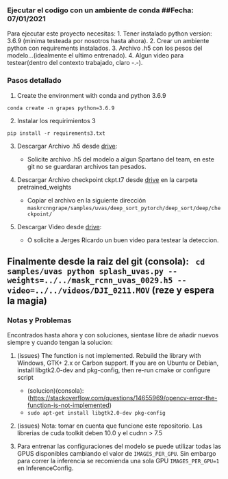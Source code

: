 ### Ejecutar el codigo con un ambiente de conda ##Fecha: 07/01/2021

Para ejecutar este proyecto necesitas:
	1. Tener instalado python version: 3.6.9 (minima testeada por nosotros hasta ahora).
	2. Crear un ambiente python con requirements instalados.
	3. Archivo .h5 con los pesos del modelo...(idealmente el ultimo entrenado).
	4. Algun video para testear(dentro del contexto trabajado, claro -.-).

### Pasos detallado

1. Create the environment with conda and python 3.6.9

`conda create -n grapes python=3.6.9`

2. Instalar los requirimientos 3

`pip install -r requirements3.txt`

3. Descargar Archivo .h5  desde [drive](https://drive.google.com/drive/folders/1BVnFb5XKCctHdzKL2XMRAoYWUNlufd8o?usp=sharing):
	- Solicite archivo .h5 del modelo a algun Spartano del team, en este git no se guardaran archivos tan pesados.

4. Descargar Archivo checkpoint ckpt.t7 desde [drive](https://drive.google.com/drive/folders/1BVnFb5XKCctHdzKL2XMRAoYWUNlufd8o?usp=sharing) en la carpeta pretrained_weights
    - Copiar el archivo en la siguiente dirección `maskrcnngrape/samples/uvas/deep_sort_pytorch/deep_sort/deep/checkpoint/`

5. Descargar Video desde [drive](https://drive.google.com/drive/folders/1BVnFb5XKCctHdzKL2XMRAoYWUNlufd8o?usp=sharing):	
	- O solicite a Jerges Ricardo un buen video para testear la deteccion.

Finalmente desde la raiz del git (consola):
	``` 
    cd samples/uvas
	python splash_uvas.py --weights=../../mask_rcnn_uvas_0029.h5 --video=../../videos/DJI_0211.MOV
    ```
(reze y espera la magia)
---

### Notas y Problemas

Encontrados hasta ahora y con soluciones, sientase libre de añadir nuevos siempre y cuando tengan la solucion:

1. (issues) The function is not implemented. Rebuild the library with Windows, GTK+ 2.x or Carbon support. If you are on Ubuntu or Debian, install libgtk2.0-dev and pkg-config, then re-run cmake or configure script

	- (solucion)(consola): (https://stackoverflow.com/questions/14655969/opencv-error-the-function-is-not-implemented)
    - `sudo apt-get install libgtk2.0-dev pkg-config`

2. (issues) Nota: tomar en cuenta que funcione este repositorio. Las librerias de cuda toolkit deben 10.0 y el cudnn > 7.5

3. Para entrenar las configuraciones del modelo se puede utilizar todas las GPUS disponibles cambiando el valor de
`IMAGES_PER_GPU`. Sin embargo para correr la inferencia se recomienda una sola GPU `IMAGES_PER_GPU=1` en  InferenceConfig.
